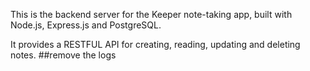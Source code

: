 This is the backend server for the Keeper note-taking app, built with Node.js, Express.js and PostgreSQL.

It provides a RESTFUL API for creating, reading, updating and deleting notes.
##remove the logs
